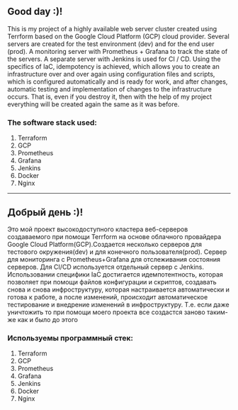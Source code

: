 
## Good day :)!

This is my project of a highly available web server cluster created using Terrform based on the Google Cloud Platform (GCP) cloud provider. Several servers are created for the test environment (dev) and for the end user (prod). A monitoring server with Prometheus + Grafana to track the state of the servers. A separate server with Jenkins is used for CI / CD. Using the specifics of IaC, idempotency is achieved, which allows you to create an infrastructure over and over again using configuration files and scripts, which is configured automatically and is ready for work, and after changes, automatic testing and implementation of changes to the infrastructure occurs. That is, even if you destroy it, then with the help of my project everything will be created again the same as it was before.
### The software stack used:
1. Terraform
2. GCP
3. Prometheus
4. Grafana
5. Jenkins
6. Docker
7. Nginx


---

## Добрый день :)!

Это мой проект высокодоступного кластера веб-серверов создаваемого при помощи Terrform на основе облачного провайдера Google Cloud Platform(GCP).Создается несколько серверов для тестового окружения(dev) и для конечного пользователя(prod). Сервер для мониторинга с Prometheus+Grafana для отслеживания состояния серверов. Для CI/CD используется отдельный сервер c Jenkins. Использовании специфики IaC достигается идемпотентность, которая позволяет при помощи файлов конфигурации и скриптов, создавать снова и снова инфроструктуру, которая настраивается автоматически и готова к работе, а после изменений, происходит автоматическое тестирование и внедрение изменений в инфроструктуру. Т.е. если даже уничтожить то при помощи моего проекта все создастся заново таким-же как и было до этого
### Используемы программный стек:
1. Terraform
2. GCP
3. Prometheus
4. Grafana
5. Jenkins
6. Docker
7. Nginx

